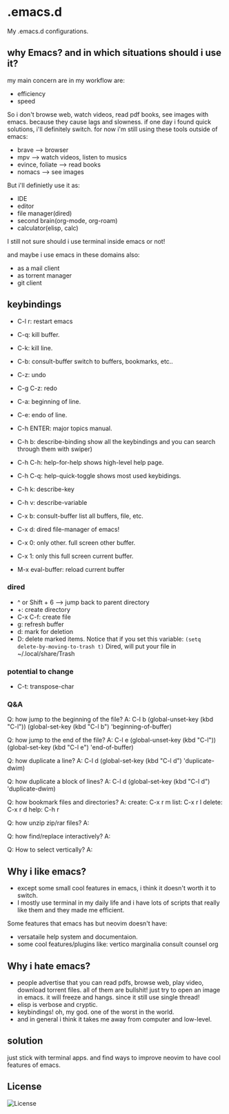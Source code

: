 # .emacs.d
My .emacs.d configurations.

## why Emacs? and in which situations should i use it?
my main concern are in my workflow are:
- efficiency
- speed

So i don't browse web, watch videos, read pdf books, see images with emacs. because they cause lags and slowness. if one day i found quick solutions, i'll definitely switch.
for now i'm still using these tools outside of emacs:
- brave --> browser
- mpv --> watch videos, listen to musics
- evince, foliate --> read books
- nomacs --> see images

But i'll definietly use it as:
- IDE
- editor
- file manager(dired)
- second brain(org-mode, org-roam)
- calculator(elisp, calc)

I still not sure should i use terminal inside emacs or not!

and maybe i use emacs in these domains also:
- as a mail client
- as torrent manager
- git client

## keybindings
- C-l r: restart emacs
- C-q: kill buffer.
- C-k: kill line.
- C-b: consult-buffer
  switch to buffers, bookmarks, etc..
- C-z: undo
- C-g C-z: redo
- C-a: beginning of line.
- C-e: endo of line.

- C-h ENTER: major topics manual.
- C-h b: describe-binding
  show all the keybindings and you can search through them with swiper)
- C-h C-h: help-for-help
  shows high-level help page.
- C-h C-q: help-quick-toggle
  shows most used keybidings.
- C-h k: describe-key
- C-h v: describe-variable

- C-x b: consult-buffer
  list all buffers, file, etc.
- C-x d: dired
  file-manager of emacs!
- C-x 0: only other.
  full screen other buffer.
- C-x 1: only this
  full screen current buffer.

- M-x eval-buffer: reload current buffer

### dired
- ^ or Shift + 6 --> jump back to parent directory
- +: create directory
- C-x C-f: create file
- g: refresh buffer
- d: mark for deletion
- D: delete marked items.
Notice that if you set this variable:
`(setq delete-by-moving-to-trash t)`
Dired, will put your file in ~/.local/share/Trash

### potential to change
- C-t: transpose-char

### Q&A
Q: how jump to the beginning of the file?
A: C-l b
  (global-unset-key (kbd "C-l"))
  (global-set-key (kbd "C-l b") 'beginning-of-buffer)

Q: how jump to the end of the file?
A: C-l e
  (global-unset-key (kbd "C-l"))
  (global-set-key (kbd "C-l e") 'end-of-buffer)

Q: how duplicate a line?
A: C-l d
  (global-set-key (kbd "C-l d") 'duplicate-dwim)

Q: how duplicate a block of lines?
A: C-l d
  (global-set-key (kbd "C-l d") 'duplicate-dwim)

Q: how bookmark files and directories?
A: create: C-x r m
  list: C-x r l
  delete: C-x r d
  help: C-h r

Q: how unzip zip/rar files?
A:

Q: how find/replace interactively?
A:

Q: How to select vertically?
A:

## Why i like emacs?
- except some small cool features in emacs, i think it doesn't worth it to switch.
- I mostly use terminal in my daily life and i have lots of scripts that really like them and they made me efficient.

Some features that emacs has but neovim doesn't have:
- versataile help system and documentaion.
- some cool features/plugins like:
    vertico
    marginalia
    consult
    counsel
    org

## Why i hate emacs?
- people advertise that you can read pdfs, browse web, play video, download torrent files. all of them are bullshit!
  just try to open an image in emacs. it will freeze and hangs. since it still use single thread!
- elisp is verbose and cryptic.
- keybindings! oh, my god. one of the worst in the world.
- and in general i think it takes me away from computer and low-level.

## solution
just stick with terminal apps. and find ways to improve neovim to have cool features of emacs.

## License
![License](https://img.shields.io/github/license/LinArcX/.emacs.d.svg)
